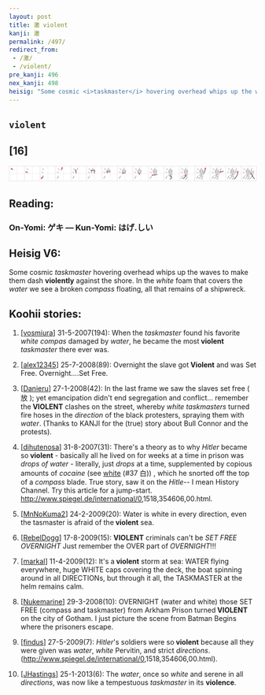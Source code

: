 ```yaml
---
layout: post
title: 激 violent
kanji: 激
permalink: /497/
redirect_from:
 - /激/
 - /violent/
pre_kanji: 496
nex_kanji: 498
heisig: "Some cosmic <i>taskmaster</i> hovering overhead whips up the waves to make them dash <b>violently</b> against the shore. In the <i>white</i> foam that covers the <i>water</i> we see a broken <i>compass</i> floating, all that remains of a shipwreck."
---
```


## `violent`

## [16]

<div class="stroke"><img src="../images/E6BF80.png" /></div>

## Reading:

### On-Yomi: ゲキ &mdash; Kun-Yomi: はげ.しい

## Heisig V6:

Some cosmic <i>taskmaster</i> hovering overhead whips up the waves to make them dash <b>violently</b> against the shore. In the <i>white</i> foam that covers the <i>water</i> we see a broken <i>compass</i> floating, all that remains of a shipwreck.

## Koohii stories:

1) [<a href="http://kanji.koohii.com/profile/vosmiura">vosmiura</a>] 31-5-2007(194): When the <em>taskmaster</em> found his favorite <em>white compas</em> damaged by <em>water</em>, he became the most<strong> violent</strong> <em>taskmaster</em> there ever was.

2) [<a href="http://kanji.koohii.com/profile/alex12345">alex12345</a>] 25-7-2008(89): Overnight the slave got<strong> Violent</strong> and was Set Free. Overnight....Set Free.

3) [<a href="http://kanji.koohii.com/profile/Danieru">Danieru</a>] 27-1-2008(42): In the last frame we saw the slaves set free ( 放 ); yet emancipation didn&#039;t end segregation and conflict... remember the<strong> VIOLENT</strong> clashes on the street, whereby <em>white taskmasters</em> turned fire hoses in the <em>direction</em> of the black protesters, spraying them with <em>water</em>. (Thanks to KANJI for the (true) story about Bull Connor and the protests).

4) [<a href="http://kanji.koohii.com/profile/dihutenosa">dihutenosa</a>] 31-8-2007(31): There&#039;s a theory as to why <em>Hitler</em> became so<strong> violent</strong> - basically all he lived on for weeks at a time in prison was <em>drops of water</em> - literally, just <em>drops</em> at a time, supplemented by copious amounts of <em>cocaine</em> (see <a href="../37">white</a> (#37 白)) , which he snorted off the top of a <em>compass</em> blade. True story, saw it on the <em>Hitle</em>-- I mean History Channel. Try this article for a jump-start. <a href="http://www.spiegel.de/international/0">http://www.spiegel.de/international/0</a>,1518,354606,00.html.

5) [<a href="http://kanji.koohii.com/profile/MnNoKuma2">MnNoKuma2</a>] 24-2-2009(20): Water is white in every direction, even the tasmaster is afraid of the<strong> violent</strong> sea.

6) [<a href="http://kanji.koohii.com/profile/RebelDogg">RebelDogg</a>] 17-8-2009(15): <strong>VIOLENT</strong> criminals can&#039;t be <em>SET FREE</em> <em>OVERNIGHT</em> Just remember the OVER part of <em>OVERNIGHT</em>!!!

7) [<a href="http://kanji.koohii.com/profile/markal">markal</a>] 11-4-2009(12): It&#039;s a<strong> violent</strong> storm at sea: WATER flying everywhere, huge WHITE caps covering the deck, the boat spinning around in all DIRECTIONs, but through it all, the TASKMASTER at the helm remains calm.

8) [<a href="http://kanji.koohii.com/profile/Nukemarine">Nukemarine</a>] 29-3-2008(10): OVERNIGHT (water and white) those SET FREE (compass and taskmaster) from Arkham Prison turned<strong> VIOLENT</strong> on the city of Gotham. I just picture the scene from Batman Begins where the prisoners escape.

9) [<a href="http://kanji.koohii.com/profile/findus">findus</a>] 27-5-2009(7): <em>Hitler</em>&#039;s soldiers were so<strong> violent</strong> because all they were given was <em>water</em>, <em>white</em> Pervitin, and strict <em>directions</em>. (<a href="http://www.spiegel.de/international/0">http://www.spiegel.de/international/0</a>,1518,354606,00.html).

10) [<a href="http://kanji.koohii.com/profile/JHastings">JHastings</a>] 25-1-2013(6): The <em>water</em>, once so <em>white</em> and serene in all <em>directions</em>, was now like a tempestuous <em>taskmaster</em> in its <strong>violence</strong>.
